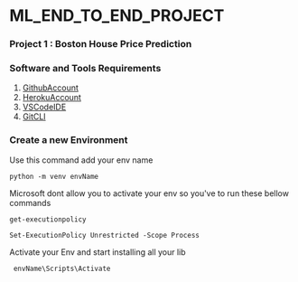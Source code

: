 # ML_END_TO_END_PROJECT
### Project 1 : Boston House Price Prediction

### Software and Tools Requirements

1. [GithubAccount](https://github.com/)
2. [HerokuAccount](https://signup.heroku.com/login)
3. [VSCodeIDE](https://code.visualstudio.com/download)
4. [GitCLI](https://git-scm.com/downloads)

### Create a new Environment


Use this command add your env name

 
   ``` python -m venv envName ```


Microsoft dont allow you to activate your env so 
you've to run these bellow commands

``` get-executionpolicy ```

``` Set-ExecutionPolicy Unrestricted -Scope Process ```

Activate your Env and start installing all your lib

```  envName\Scripts\Activate ```